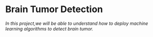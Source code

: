 # Brain Tumor Detection


*In this project,we will be able to understand how to deploy machine learning algorithms to detect brain tumor.*
